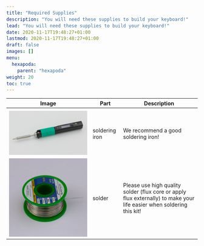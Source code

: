 ```yaml
---
title: "Required Supplies"
description: "You will need these supplies to build your keyboard!"
lead: "You will need these supplies to build your keyboard!"
date: 2020-11-17T19:48:27+01:00
lastmod: 2020-11-17T19:48:27+01:00
draft: false
images: []
menu:
  hexapoda:
    parent: "hexapoda"
weight: 20
toc: true
---
```


| Image                                 | Part           | Description                                                                                                           |
| ------------------------------------- | -------------- | --------------------------------------------------------------------------------------------------------------------- |
|                                       |                |                                                                                                                       |
| ![soldering-iron](soldering-iron.png) | soldering iron | We recommend a good soldering iron!                                                                                   |
| ![solder](solder.webp)                | solder         | Please use high quality solder (flux core or apply flux externally) to make your life easier when soldering this kit! |
